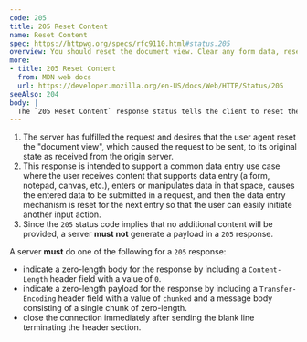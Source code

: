 ```yaml
---
code: 205
title: 205 Reset Content
name: Reset Content
spec: https://httpwg.org/specs/rfc9110.html#status.205
overview: You should reset the document view. Clear any form data, reset canvases, refresh the UI.
more:
- title: 205 Reset Content
  from: MDN web docs
  url: https://developer.mozilla.org/en-US/docs/Web/HTTP/Status/205
seeAlso: 204
body: |
  The `205 Reset Content` response status tells the client to reset the document view, so for example to clear the content of a form, reset a canvas state, or to refresh the UI.
---
```


1. The server has fulfilled the request and desires that the user agent reset the "document view", which caused the request to be sent, to its original state as received from the origin server.
1. This response is intended to support a common data entry use case where the user receives content that supports data entry (a form, notepad, canvas, etc.), enters or manipulates data in that space, causes the entered data to be submitted in a request, and then the data entry mechanism is reset for the next entry so that the user can easily initiate another input action.
1. Since the `205` status code implies that no additional content will be provided, a server **must not** generate a payload in a `205` response.

A server **must** do one of the following for a `205` response:

- indicate a zero-length body for the response by including a `Content-Length` header field with a value of `0`.
- indicate a zero-length payload for the response by including a `Transfer-Encoding` header field with a value of `chunked` and a message body consisting of a single chunk of zero-length.
- close the connection immediately after sending the blank line terminating the header section.
